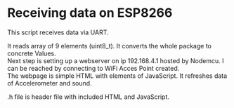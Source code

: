 
# Receiving data on ESP8266

This script receives data via UART.  

It reads array of 9 elements (uint8_t). It converts the whole package to concrete Values.  
Next step is setting up a webserver on ip 192.168.4.1 hosted by Nodemcu. I can be reached by connecting to WiFi Acces Point created.  
The webpage is simple HTML with elements of JavaScript. It refreshes data of Accelerometer and sound.

.h file is header file with included HTML and JavaScript.
